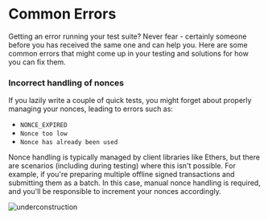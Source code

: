 # Common Errors

Getting an error running your test suite? Never fear - certainly someone before you has received the same one and can help you. Here are some common errors that might come up in your testing and solutions for how you can fix them. 

### Incorrect handling of nonces

If you lazily write a couple of quick tests, you might forget about properly managing your nonces, leading to errors such as:

- ```NONCE_EXPIRED```
- ```Nonce too low```
- ```Nonce has already been used```

Nonce handling is typically managed by client libraries like Ethers, but there are scenarios (including during testing) where this isn't possible. For example, if you're preparing multiple offline signed transactions and submitting them as a batch. In this case, manual nonce handling is required, and you'll be responsible to increment your nonces accordingly. 

![underconstruction](/under-construction.png)
